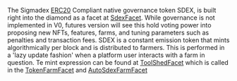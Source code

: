 The Sigmadex [ERC20](https://eips.ethereum.org/EIPS/eip-20) Compliant native governance token SDEX, is built right into the diamond as a facet at [SdexFacet](../Api%20Specification/facets/SdexFacet). While governance is not implemented in V0, futures version will see this hold voting power into proposing new NFTs, features, farms, and tuning parameters such as penalties and transaction fees. SDEX is a constant emission token that mints algorithmically per block and is distributed to farmers. This is performed in a 'lazy update fashion' when a platform user interacts with a farm in question.  Te mint expression can be found at [ToolShedFacet](../Api%20Specification/facets/ToolShedFacet) which is called in the [TokenFarmFacet](../Api%20Specification/facets/TokenFarmFacet) and [AutoSdexFarmFacet](../Api%20Specification/facets/AutoSdexFarmFacet)


